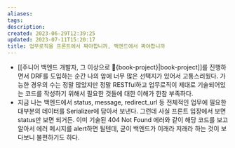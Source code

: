 ```yaml
---
aliases: 
tags: 
description:
created: 2023-06-29T12:39:25
updated: 2023-07-11T15:20:17
title: 업무로직을 프론트에서 짜야합니까, 백엔드에서 짜야합니까
---
```

- [[주니어 백엔드 개발자, 그 이상으로 🚀{book-project}|book-project]]를 진행하면서 DRF를 도입하는 순간 나의 앞에 너무 많은 선택지가 있어서 고통스러웠다. 가능한 경우의 수는 정말 많았지만 정말 RESTful하고 업무로직이 제대로 기술되어있는 코드를 작성하기 위해서 필요한 것들에 대한 이해가 한참 부족하다.
- 지금 나는 백엔드에서 status, message, redirect_url 등 전체적인 업무에 필요한 대부분의 데이터를 Serializer에 담아서 보낸다. 그런데 사실 프론트 입장에서 보면 status만 보면 되거든. 이미 기술된 404 Not Found 에러와 같이 해당 코드를 보고 알아서 에러 메시지를 alert하면 될텐데, 굳이 백엔드가 이래라 저래라 하는 것이 보다보니 불편하기도 하다.